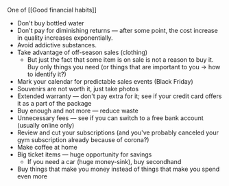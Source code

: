 One of [[Good financial habits]]

- Don't buy bottled water
- Don't pay for diminishing returns — after some point, the cost increase in quality increases exponentially.
- Avoid addictive substances.
- Take advantage of off-season sales (clothing)
	- But just the fact that some item is on sale is not a reason to buy it. Buy only things you need (or things that are important to you -> how to identify it?)
- Mark your calendar for predictable sales events (Black Friday)
- Souvenirs are not worth it, just take photos
- Extended warranty — don't pay extra for it; see if your credit card offers it as a part of the package
- Buy enough and not more — reduce waste
- Unnecessary fees — see if you can switch to a free bank account (usually online only)
- Review and cut your subscriptions (and you've probably canceled your gym subscription already because of corona?)
- Make coffee at home
- Big ticket items — huge opportunity for savings
	- If you need a car (huge money-sink), buy secondhand
- Buy things that make you money instead of things that make you spend even more